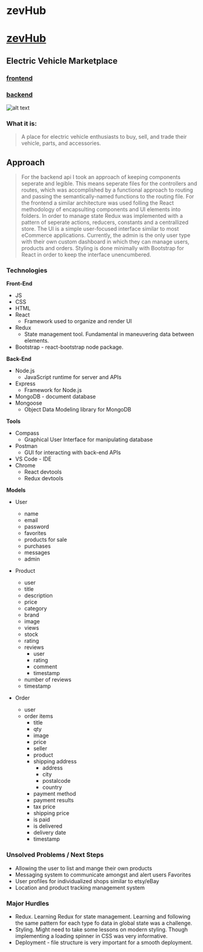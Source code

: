 # zevHub

# [zevHub](https://zevhub-frontend.herokuapp.com/)

## Electric Vehicle Marketplace

### [frontend](https://github.com/garrigoose/zevHub-FrontEnd)

### [backend](https://github.com/garrigoose/zevHub-BackEnd)

![alt text](./src/Images/Screen%20Shot%202022-04-02%20at%208.16.26%20AM.png)

### What it is:

> A place for electric vehicle enthusiasts to buy, sell, and trade their vehicle, parts, and accessories.

## Approach

> For the backend api I took an approach of keeping components seperate and legible. This means seperate files for the controllers and routes, which was accomplished by a functional approach to routing and passing the semantically-named functions to the routing file.
> For the frontend a similar architecture was used folling the React methodology of encapsulting components and UI elements into folders. In order to manage state Redux was implemented with a pattern of seperate actions, reducers, constants and a centrallized store.
> The UI is a simple user-focused interface similar to most eCommerce applications. Currently, the admin is the only user type with their own custom dashboard in which they can manage users, products and orders. Styling is done minimally with Bootstrap for React in order to keep the interface unencumbered.

### Technologies

**Front-End**

- JS
- CSS
- HTML
- React
  - Framework used to organize and render UI
- Redux
  - State management tool. Fundamental in maneuvering data between elements.
- Bootstrap - react-bootstrap node package.

**Back-End**

- Node.js
  - JavaScript runtime for server and APIs
- Express
  - Framework for Node.js
- MongoDB - document database
- Mongoose
  - Object Data Modeling library for MongoDB

**Tools**

- Compass
  - Graphical User Interface for manipulating database
- Postman
  - GUI for interacting with back-end APIs
- VS Code - IDE
- Chrome
  - React devtools
  - Redux devtools

**Models**

- User

  - name
  - email
  - password
  - favorites
  - products for sale
  - purchases
  - messages
  - admin

- Product

  - user
  - title
  - description
  - price
  - category
  - brand
  - image
  - views
  - stock
  - rating
  - reviews
    - user
    - rating
    - comment
    - timestamp
  - number of reviews
  - timestamp

- Order
  - user
  - order items
    - title
    - qty
    - image
    - price
    - seller
    - product
    - shipping address
      - address
      - city
      - postalcode
      - country
    - payment method
    - payment results
    - tax price
    - shipping price
    - is paid
    - is delivered
    - delivery date
    - timestamp

### Unsolved Problems / Next Steps

- Allowing the user to list and mange their own products
- Messaging system to communicate amongst and alert users Favorites
- User profiles for individualized shops similar to etsy/eBay
- Location and product tracking management system

### Major Hurdles

- Redux. Learning Redux for state management. Learning and following the same pattern for each type fo data in global state was a challenge.
- Styling. Might need to take some lessons on modern styling. Though implementing a loading spinner in CSS was very informative.
- Deployment - file structure is very important for a smooth deployment.
